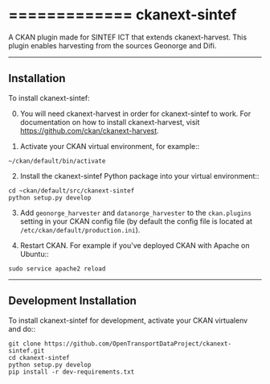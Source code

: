 =============
ckanext-sintef
=============

A CKAN plugin made for SINTEF ICT that extends ckanext-harvest. This plugin enables harvesting from the sources Geonorge and Difi.


------------
Installation
------------

To install ckanext-sintef:

0. You will need ckanext-harvest in order for ckanext-sintef to work. For documentation on how to install ckanext-harvest, visit https://github.com/ckan/ckanext-harvest.

1. Activate your CKAN virtual environment, for example::
```
~/ckan/default/bin/activate
```
2. Install the ckanext-sintef Python package into your virtual environment::
```
cd ~ckan/default/src/ckanext-sintef
python setup.py develop
```
3. Add ``geonorge_harvester`` and ``datanorge_harvester`` to the ``ckan.plugins`` setting in your CKAN config file (by default the config file is located at
   ``/etc/ckan/default/production.ini``).

4. Restart CKAN. For example if you've deployed CKAN with Apache on Ubuntu::
```
sudo service apache2 reload
```

------------------------
Development Installation
------------------------

To install ckanext-sintef for development, activate your CKAN virtualenv and
do::
```
git clone https://github.com/OpenTransportDataProject/ckanext-sintef.git
cd ckanext-sintef
python setup.py develop
pip install -r dev-requirements.txt
```
